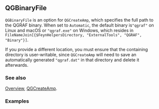 ## QGBinaryFile

`QGBinaryFile` is an option for `QGCreateAmp`, which specifies the full path to the QGRAF binary. When set to `Automatic`, the default binary is`"qgraf"` on Linux and macOS or `"qgraf.exe"` on Windows, which resides in `FileNameJoin[{$FeynHelpersDirectory, "ExternalTools", "QGRAF", "Binary"}]`.

If you provide a different location, you must ensure that the containing directory is user-writable, since `QGCreateAmp` will need to save an automatically generated `"qgraf.dat"` in that directory and delete it afterwards.

### See also

[Overview](Extra/FeynHelpers.md), [QGCreateAmp](QGCreateAmp.md).

### Examples